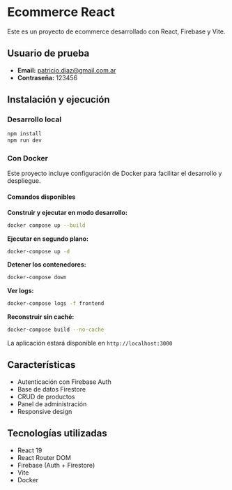 # Ecommerce React

Este es un proyecto de ecommerce desarrollado con React, Firebase y Vite.

## Usuario de prueba

- **Email:** patricio.diaz@gmail.com.ar
- **Contraseña:** 123456

## Instalación y ejecución

### Desarrollo local

```bash
npm install
npm run dev
```

### Con Docker

Este proyecto incluye configuración de Docker para facilitar el desarrollo y despliegue.

#### Comandos disponibles

**Construir y ejecutar en modo desarrollo:**
```bash
docker compose up --build
```

**Ejecutar en segundo plano:**
```bash
docker-compose up -d
```

**Detener los contenedores:**
```bash
docker-compose down
```

**Ver logs:**
```bash
docker-compose logs -f frontend
```

**Reconstruir sin caché:**
```bash
docker-compose build --no-cache
```

La aplicación estará disponible en `http://localhost:3000`

## Características

- Autenticación con Firebase Auth
- Base de datos Firestore
- CRUD de productos
- Panel de administración
- Responsive design

## Tecnologías utilizadas

- React 19
- React Router DOM
- Firebase (Auth + Firestore)
- Vite
- Docker